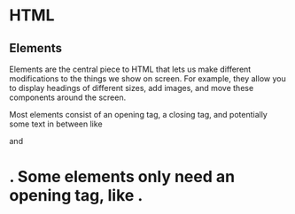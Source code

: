 # HTML
## Elements
Elements are the central piece to HTML that lets us make different modifications to the things we show on screen. For example, 
they allow you to display headings of different sizes, add images, and move these components around the screen. 

Most elements consist of an opening tag, a closing tag, and potentially some text in between like <div> and <h1>.
Some elements only need an opening tag, like <img>.

